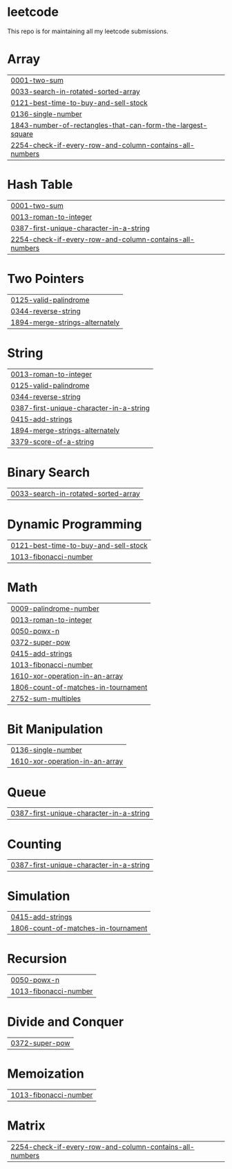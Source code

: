 # leetcode
This repo is for maintaining all my leetcode submissions.


# Array
|  |
| ------- |
| [0001-two-sum](https://github.com/sulavpanthi/leetcode/tree/master/0001-two-sum) |
| [0033-search-in-rotated-sorted-array](https://github.com/sulavpanthi/leetcode/tree/master/0033-search-in-rotated-sorted-array) |
| [0121-best-time-to-buy-and-sell-stock](https://github.com/sulavpanthi/leetcode/tree/master/0121-best-time-to-buy-and-sell-stock) |
| [0136-single-number](https://github.com/sulavpanthi/leetcode/tree/master/0136-single-number) |
| [1843-number-of-rectangles-that-can-form-the-largest-square](https://github.com/sulavpanthi/leetcode/tree/master/1843-number-of-rectangles-that-can-form-the-largest-square) |
| [2254-check-if-every-row-and-column-contains-all-numbers](https://github.com/sulavpanthi/leetcode/tree/master/2254-check-if-every-row-and-column-contains-all-numbers) |
# Hash Table
|  |
| ------- |
| [0001-two-sum](https://github.com/sulavpanthi/leetcode/tree/master/0001-two-sum) |
| [0013-roman-to-integer](https://github.com/sulavpanthi/leetcode/tree/master/0013-roman-to-integer) |
| [0387-first-unique-character-in-a-string](https://github.com/sulavpanthi/leetcode/tree/master/0387-first-unique-character-in-a-string) |
| [2254-check-if-every-row-and-column-contains-all-numbers](https://github.com/sulavpanthi/leetcode/tree/master/2254-check-if-every-row-and-column-contains-all-numbers) |
# Two Pointers
|  |
| ------- |
| [0125-valid-palindrome](https://github.com/sulavpanthi/leetcode/tree/master/0125-valid-palindrome) |
| [0344-reverse-string](https://github.com/sulavpanthi/leetcode/tree/master/0344-reverse-string) |
| [1894-merge-strings-alternately](https://github.com/sulavpanthi/leetcode/tree/master/1894-merge-strings-alternately) |
# String
|  |
| ------- |
| [0013-roman-to-integer](https://github.com/sulavpanthi/leetcode/tree/master/0013-roman-to-integer) |
| [0125-valid-palindrome](https://github.com/sulavpanthi/leetcode/tree/master/0125-valid-palindrome) |
| [0344-reverse-string](https://github.com/sulavpanthi/leetcode/tree/master/0344-reverse-string) |
| [0387-first-unique-character-in-a-string](https://github.com/sulavpanthi/leetcode/tree/master/0387-first-unique-character-in-a-string) |
| [0415-add-strings](https://github.com/sulavpanthi/leetcode/tree/master/0415-add-strings) |
| [1894-merge-strings-alternately](https://github.com/sulavpanthi/leetcode/tree/master/1894-merge-strings-alternately) |
| [3379-score-of-a-string](https://github.com/sulavpanthi/leetcode/tree/master/3379-score-of-a-string) |
# Binary Search
|  |
| ------- |
| [0033-search-in-rotated-sorted-array](https://github.com/sulavpanthi/leetcode/tree/master/0033-search-in-rotated-sorted-array) |
# Dynamic Programming
|  |
| ------- |
| [0121-best-time-to-buy-and-sell-stock](https://github.com/sulavpanthi/leetcode/tree/master/0121-best-time-to-buy-and-sell-stock) |
| [1013-fibonacci-number](https://github.com/sulavpanthi/leetcode/tree/master/1013-fibonacci-number) |
# Math
|  |
| ------- |
| [0009-palindrome-number](https://github.com/sulavpanthi/leetcode/tree/master/0009-palindrome-number) |
| [0013-roman-to-integer](https://github.com/sulavpanthi/leetcode/tree/master/0013-roman-to-integer) |
| [0050-powx-n](https://github.com/sulavpanthi/leetcode/tree/master/0050-powx-n) |
| [0372-super-pow](https://github.com/sulavpanthi/leetcode/tree/master/0372-super-pow) |
| [0415-add-strings](https://github.com/sulavpanthi/leetcode/tree/master/0415-add-strings) |
| [1013-fibonacci-number](https://github.com/sulavpanthi/leetcode/tree/master/1013-fibonacci-number) |
| [1610-xor-operation-in-an-array](https://github.com/sulavpanthi/leetcode/tree/master/1610-xor-operation-in-an-array) |
| [1806-count-of-matches-in-tournament](https://github.com/sulavpanthi/leetcode/tree/master/1806-count-of-matches-in-tournament) |
| [2752-sum-multiples](https://github.com/sulavpanthi/leetcode/tree/master/2752-sum-multiples) |
# Bit Manipulation
|  |
| ------- |
| [0136-single-number](https://github.com/sulavpanthi/leetcode/tree/master/0136-single-number) |
| [1610-xor-operation-in-an-array](https://github.com/sulavpanthi/leetcode/tree/master/1610-xor-operation-in-an-array) |
# Queue
|  |
| ------- |
| [0387-first-unique-character-in-a-string](https://github.com/sulavpanthi/leetcode/tree/master/0387-first-unique-character-in-a-string) |
# Counting
|  |
| ------- |
| [0387-first-unique-character-in-a-string](https://github.com/sulavpanthi/leetcode/tree/master/0387-first-unique-character-in-a-string) |
# Simulation
|  |
| ------- |
| [0415-add-strings](https://github.com/sulavpanthi/leetcode/tree/master/0415-add-strings) |
| [1806-count-of-matches-in-tournament](https://github.com/sulavpanthi/leetcode/tree/master/1806-count-of-matches-in-tournament) |
# Recursion
|  |
| ------- |
| [0050-powx-n](https://github.com/sulavpanthi/leetcode/tree/master/0050-powx-n) |
| [1013-fibonacci-number](https://github.com/sulavpanthi/leetcode/tree/master/1013-fibonacci-number) |
# Divide and Conquer
|  |
| ------- |
| [0372-super-pow](https://github.com/sulavpanthi/leetcode/tree/master/0372-super-pow) |
# Memoization
|  |
| ------- |
| [1013-fibonacci-number](https://github.com/sulavpanthi/leetcode/tree/master/1013-fibonacci-number) |
# Matrix
|  |
| ------- |
| [2254-check-if-every-row-and-column-contains-all-numbers](https://github.com/sulavpanthi/leetcode/tree/master/2254-check-if-every-row-and-column-contains-all-numbers) |